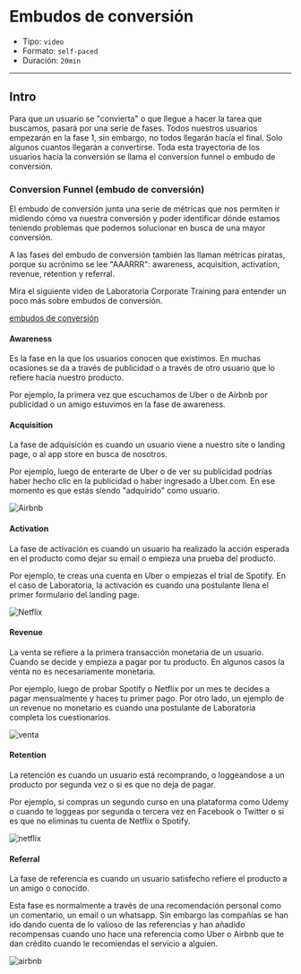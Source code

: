 # Embudos de conversión

- Tipo: `video`
- Formato: `self-paced`
- Duración: `20min`

***

## Intro

Para que un usuario se "convierta" o que llegue a hacer la tarea que buscamos,
pasará por una serie de fases. Todos nuestros usuarios empezarán en la fase 1,
sin embargo, no todos llegarán hacía el final. Solo algunos cuantos llegarán
a convertirse. Toda esta trayectoria de los usuarios hacía la conversión se
llama el conversion funnel o embudo de conversión.

### Conversion Funnel (embudo de conversión)

El embudo de conversión junta una serie de métricas que nos permiten ir midiendo
cómo va nuestra conversión y poder identificar dónde estamos teniendo problemas
que podemos solucionar en busca de una mayor conversión.

A las fases del embudo de conversión también las llaman métricas piratas, porque
su acrónimo se lee "AAARRR": awareness, acquisition, activation, revenue,
retention y referral.

Mira el siguiente video de Laboratoria Corporate Training para entender un poco
más sobre embudos de conversión.

[embudos de conversión](https://www.useloom.com/share/dabcdc1789374cea928fb8fa2cd369a8)

#### Awareness

Es la fase en la que los usuarios conocen que existimos. En muchas ocasiones se
da a través de publicidad o a través de otro usuario que lo refiere hacía
nuestro producto.

Por ejemplo, la primera vez que escuchamos de Uber o de Airbnb por publicidad
o un amigo estuvimos en la fase de awareness.

#### Acquisition

La fase de adquisición es cuando un usuario viene a nuestro site o landing page,
o al app store en busca de nosotros.

Por ejemplo, luego de enterarte de Uber o de ver su publicidad podrías haber
hecho clic en la publicidad o haber ingresado a Uber.com. En ese momento es que
estás siendo "adquirido" como usuario.

![Airbnb](https://lh6.googleusercontent.com/9ZnK39JibDhJ2BLXkhW4rGGa3b1Q5Tcit3DEfLKtYzWLPlMo73Msmc7VLj9u6XfmW3QoUYpY5gkh0wRHZMxGQKpSiZr50G9WdSBtXAYMDAFtcijQNnF7_gyem810yNDm3_8o2dyqDd8)

#### Activation

La fase de activación es cuando un usuario ha realizado la acción esperada en el
producto como dejar su email o empieza una prueba del producto.

Por ejemplo, te creas una cuenta en Uber o empiezas el trial de Spotify. En el
caso de Laboratoria, la activación es cuando una postulante llena el primer
formulario del landing page.

![Netflix](https://lh3.googleusercontent.com/X6Zup9Fsbyvk5zVMOh00pi1azMl4HTC9VmoiGCAECst-0jisR8PaTBJas7q6x901BjqSDgBRWF38Mg6aOYq6vVWlZWj0ooS2kmPtsSqZkPsYNFm0BRVsVqAEVugGuv7AvUQJX2aeeGg)

#### Revenue

La venta se refiere a la primera transacción monetaria de un usuario. Cuando
se decide y empieza a pagar por tu producto. En algunos casos la venta no es
necesariamente monetaria.

Por ejemplo, luego de probar Spotify o Netflix por un mes te decides a pagar
mensualmente y haces tu primer pago. Por otro lado, un ejemplo de un revenue
no monetario es cuando una postulante de Laboratoria completa los cuestionarios.

![venta](https://lh4.googleusercontent.com/2EseO1aPHaYmbOuJkgWy7W5P49kiKSuQPFXTea2flQAqMteVG1l6_kJt4I1_d7io7HlfgDVXfuYKk1zIW2GyFLEujUATFLse8fkPQEFG-jkUNhABqWmqAgw0PbJjqouAEx3WYir7j54)

#### Retention

La retención es cuando un usuario está recomprando, o loggeandose a un producto
por segunda vez o si es que no deja de pagar.

Por ejemplo, si compras un segundo curso en una plataforma como Udemy o cuando
te loggeas por segunda o tercera vez en Facebook o Twitter o si es que no
eliminas tu cuenta de Netflix o Spotify.

![netflix](https://lh6.googleusercontent.com/2weyOoJ7t5Y2z6L61lxUET1JS1wEFS-w3BX4JCMnlhtaZ9R5UEDme-ASuyr5UxESnNjL6x7-y1QsBtYZG7a-z38s8HrYTLSPySjVFqRs8Y6ETZFQ7dC3z70EI4oS5oKRd0rzEsYytlE)

#### Referral

La fase de referencia es cuando un usuario satisfecho refiere el producto a un
amigo o conocido.

Esta fase es normalmente a través de una recomendación personal como un
comentario, un email o un whatsapp. Sin embargo las compañías se han ido dando
cuenta de lo valioso de las referencias y han añadido recompensas cuando uno
hace una referencia como Uber o Airbnb que te dan crédito cuando le recomiendas
el servicio a alguien.

![airbnb](https://lh4.googleusercontent.com/jWhtUzAJeOnkUVPjROQXM5PP4HB5UPvecJTfK-2eazhuk64VUy0VwTd7reK5O3S9_eU9D83fVCKNdgUIyHkTMqZOJXgeOp-RRRUMAVN015AgrraI4ujOC3niBJ1Cuc7dqxFVahd_hBg)